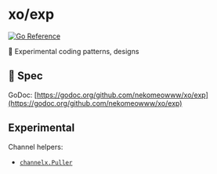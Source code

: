# xo/exp

[![Go Reference](https://pkg.go.dev/badge/github.com/nekomeowww/xo/exp.svg)](https://pkg.go.dev/github.com/nekomeowww/xo/exp)

🧪 Experimental coding patterns, designs

## 🤠 Spec

GoDoc: [https://godoc.org/github.com/nekomeowww/xo/exp](https://godoc.org/github.com/nekomeowww/xo/exp)

## Experimental

Channel helpers:

- [`channelx.Puller`](#channelxpuller)
